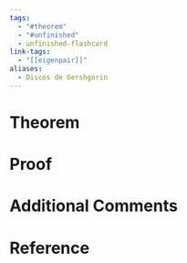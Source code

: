 ```yaml
---
tags:
  - "#theorem"
  - "#unfinished"
  - unfinished-flashcard
link-tags:
  - "[[eigenpair]]"
aliases:
  - Discos de Gershgorin
---
```

# Theorem


# Proof


# Additional Comments


# Reference 






